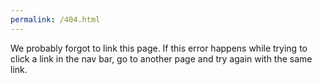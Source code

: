 ```yaml
---
permalink: /404.html
---
```

We probably forgot to link this page. If this error happens while trying to click a link in the nav bar,
go to another page and try again with the same link.
